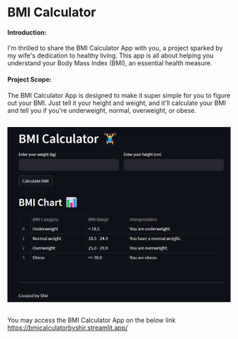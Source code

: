 # BMI Calculator

#### Introduction:
I'm thrilled to share the BMI Calculator App with you, a project sparked by my wife's dedication to healthy living. This app is all about helping you understand your Body Mass Index (BMI), an essential health measure.
#### Project Scope:
The BMI Calculator App is designed to make it super simple for you to figure out your BMI. 
Just tell it your height and weight, and it'll calculate your BMI and tell you if you're underweight, normal, overweight, or obese.
##
<img src="BMI Calculator snapshot.png"></img>

##
You may access the BMI Calculator App on the below link
https://bmicalculatorbyshir.streamlit.app/

